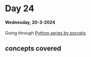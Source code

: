 # Day 24

#### Wednesday, 20-3-2024

Going through [ Python series by socratis]('https://www.youtube.com/watch?v=iAzShkKzpJo&list=PLi01XoE8jYohWFPpC17Z-wWhPOSuh8Er-&index=3')

## concepts covered
